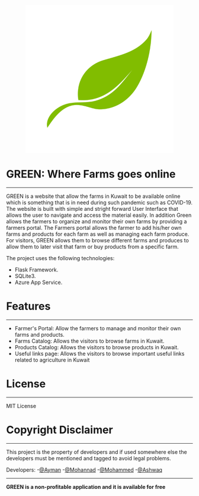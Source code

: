 <p align="center">
  <img  width="400" height="400" src="static/logo3.png" align="center">
</p>

# GREEN: Where Farms goes online
<hr>

GREEN is a website that allow the farms in Kuwait to be available online which is something that is in need during such pandemic such as COVID-19. The website is built with simple and stright forward User Interface that allows the user to navigate and access the material easily. In addition Green allows the farmers to organize and monitor their own farms by providing a farmers portal. The Farmers portal allows the farmer to add his/her own farms and products for each farm as well as managing each farm produce. For visitors, GREEN allows them to browse different farms and produces to allow them to later visit that farm or buy products from a specific farm.

The project uses the following technologies:
  - Flask Framework.
  - SQLite3.
  - Azure App Service.

# Features
<hr>

  - Farmer's Portal: Allow the farmers to manage and monitor their own farms and products.
  - Farms Catalog: Allows the visitors to browse farms in Kuwait.
  - Products Catalog: Allows the visitors to browse products in Kuwait.
  - Useful links page: Allows the visitors to browse important useful links related to agriculture in Kuwait

# License
<hr>

MIT License

# Copyright Disclaimer
<hr>

This project is the property of  developers and if used somewhere else the developers must be mentioned and tagged to avoid legal problems.

Developers:
-[@Ayman](https://github.com/AymanKandil)
-[@Mohannad](https://github.com/MohannedOdeh)
-[@Mohammed](https://github.com/Xemonz-Mo)
-[@Ashwaq](https://github.com/Ashwaq85)

<hr>

**GREEN is a non-profitable application and it is available for free**

